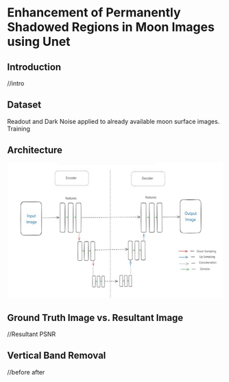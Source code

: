 # Enhancement of Permanently Shadowed Regions in Moon Images using Unet
## Introduction
//intro

## Dataset
Readout and Dark Noise applied to already available moon surface images. Training 

## Architecture
![Architecture](https://github.com/Golden-Exp/SIH1732_Vantage/blob/main/Figs/Picture1.jpg)

## Ground Truth Image vs. Resultant Image
//Resultant PSNR

## Vertical Band Removal
//before after
